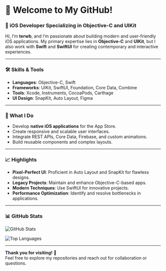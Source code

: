 # 👋 Welcome to My GitHub!

### 🚀 iOS Developer Specializing in **Objective-C** and **UIKit**
Hi, I’m **terwb**, and I’m passionate about building modern and user-friendly iOS applications. My primary expertise lies in **Objective-C** and **UIKit**, but I also work with **Swift** and **SwiftUI** for creating contemporary and interactive experiences.

---

### 🛠️ Skills & Tools
- **Languages**: Objective-C, Swift  
- **Frameworks**: UIKit, SwiftUI, Foundation, Core Data, Combine  
- **Tools**: Xcode, Instruments, CocoaPods, Carthage  
- **UI Design**: SnapKit, Auto Layout, Figma  

---

### 🌟 What I Do
- Develop **native iOS applications** for the App Store.  
- Create responsive and scalable user interfaces.  
- Integrate REST APIs, Core Data, Firebase, and custom animations.  
- Build reusable components and complex layouts.

---

### 📈 Highlights
- **Pixel-Perfect UI**: Proficient in Auto Layout and SnapKit for flawless designs.  
- **Legacy Projects**: Maintain and enhance Objective-C-based apps.  
- **Modern Techniques**: Use SwiftUI for innovative projects.  
- **Performance Optimization**: Identify and resolve bottlenecks in applications.

---

### 📊 GitHub Stats

![GitHub Stats](https://github-readme-stats.vercel.app/api?username=terwb&show_icons=true&theme=radical&hide=issues&count_private=true)

![Top Languages](https://github-readme-stats.vercel.app/api/top-langs/?username=terwb&layout=compact&theme=radical)

---

**Thank you for visiting!** 🎉  
Feel free to explore my repositories and reach out for collaboration or questions.
